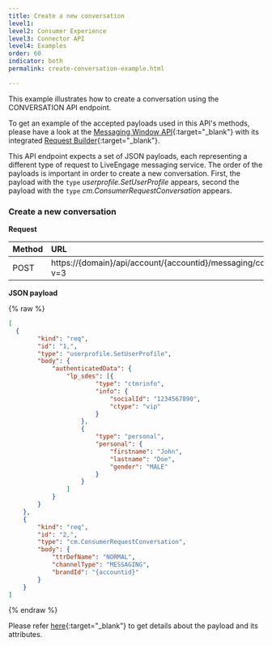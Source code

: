 ```yaml
---
title: Create a new conversation
level1:
level2: Consumer Experience
level3: Connector API
level4: Examples
order: 60
indicator: both
permalink: create-conversation-example.html

---
```


This example illustrates how to create a conversation using the CONVERSATION API endpoint.

To get an example of the accepted payloads used in this API's methods, please have a look at the [Messaging Window API](https://developers.liveperson.com/consumer-int-overview.html){:target="_blank"} with its integrated [Request Builder](https://developers.liveperson.com/consumer-int-msg-reqs.html){:target="_blank"}.

This API endpoint expects a set of JSON payloads, each representing a different type of request to LiveEngage messaging service. The order of the payloads is important in order to create a new conversation. First, the payload with the `type` _userprofile.SetUserProfile_ appears, second the payload with the `type` _cm.ConsumerRequestConversation_ appears.

### Create a new conversation

**Request**

| Method | URL  |
| :--- | :--- |
| POST | https://{domain}/api/account/{accountid}/messaging/consumer/conversation?v=3 |

**JSON payload**

{% raw %}
```json
[
  {
		"kind": "req",
		"id": "1,",
		"type": "userprofile.SetUserProfile",
		"body": {
			"authenticatedData": {
				"lp_sdes": [{
						"type": "ctmrinfo",
						"info": {
							"socialId": "1234567890",
							"ctype": "vip"
						}
					},
					{
						"type": "personal",
						"personal": {
							"firstname": "John",
							"lastname": "Doe",
							"gender": "MALE"
						}
					}
				]
			}
		}
	},
	{
		"kind": "req",
		"id": "2,",
		"type": "cm.ConsumerRequestConversation",
		"body": {
			"ttrDefName": "NORMAL",
			"channelType": "MESSAGING",
			"brandId": "{accountid}"
		}
	}
]
```
{% endraw %}

Please refer [here](sendapi-create.html){:target="_blank"} to get details about the payload and its attributes.
